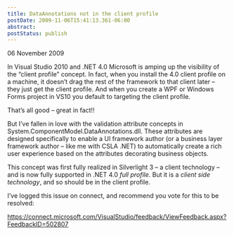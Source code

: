 ```yaml
---
title: DataAnnotations not in the client profile
postDate: 2009-11-06T15:41:13.361-06:00
abstract: 
postStatus: publish
---
```

06 November 2009

In Visual Studio 2010 and .NET 4.0 Microsoft is amping up the visibility of the “client profile” concept. In fact, when you install the 4.0 client profile on a machine, it doesn’t drag the rest of the framework to that client later – they just get the client profile. And when you create a WPF or Windows Forms project in VS10 you default to targeting the client profile.

That’s all good – great in fact!!

But I’ve fallen in love with the validation attribute concepts in System.ComponentModel.DataAnnotations.dll. These attributes are designed specifically to enable a UI framework author (or a business layer framework author – like me with CSLA .NET) to automatically create a rich user experience based on the attributes decorating business objects.

This concept was first fully realized in Silverlight 3 – a client technology – and is now fully supported in .NET 4.0 *full profile*. But it is a *client side technology*, and so should be in the client profile.

I’ve logged this issue on connect, and recommend you vote for this to be resolved:

https://connect.microsoft.com/VisualStudio/feedback/ViewFeedback.aspx?FeedbackID=502807


